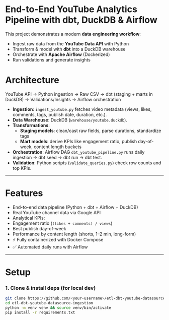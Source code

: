 # End-to-End YouTube Analytics Pipeline with dbt, DuckDB & Airflow

This project demonstrates a modern **data engineering workflow**:
- Ingest raw data from the **YouTube Data API** with Python
- Transform & model with **dbt** into a DuckDB warehouse
- Orchestrate with **Apache Airflow** (Dockerized)
- Run validations and generate insights


# Architecture
YouTube API → Python ingestion → Raw CSV → dbt (staging + marts in DuckDB) → Validations/Insights → Airflow orchestration

- **Ingestion**: `ingest_youtube.py` fetches video metadata (views, likes, comments, tags, publish date, duration, etc.).
- **Data Warehouse**: DuckDB (`warehouse/youtube.duckdb`).
- **Transformations**:
  - **Staging models**: clean/cast raw fields, parse durations, standardize tags
  - **Mart models**: derive KPIs like engagement ratio, publish day-of-week, content length buckets
- **Orchestration**: Airflow DAG `dbt_youtube_pipeline.py` runs daily ingestion → dbt seed → dbt run → dbt test.
- **Validation**: Python scripts (`validate_queries.py`) check row counts and top KPIs.

---

# Features

-  End-to-end data pipeline (Python + dbt + Airflow + DuckDB)
-  Real YouTube channel data via Google API
-  Analytical KPIs:
  - Engagement ratio (`(likes + comments) / views`)
  - Best publish day-of-week
  - Performance by content length (shorts, 1–2 min, long-form)
- ⚡ Fully containerized with Docker Compose
- ✅ Automated daily runs with Airflow

---

# Setup

### 1. Clone & install deps (for local dev)
```bash
git clone https://github.com/<your-username>/etl-dbt-youtube-datasource-ingestion.git
cd etl-dbt-youtube-datasource-ingestion
python -m venv venv && source venv/bin/activate
pip install -r requirements.txt


